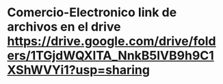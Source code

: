 # Comercio-Electronico link de archivos en el drive https://drive.google.com/drive/folders/1TGjdWQXlTA_NnkB5lVB9h9C1XShWVYi1?usp=sharing
